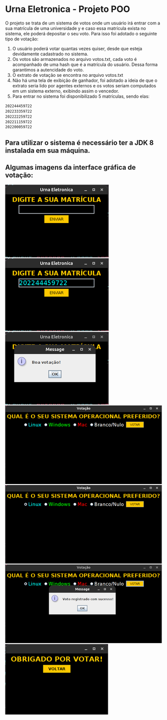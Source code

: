 # Urna Eletronica - Projeto POO

O projeto se trata de um sistema de votos onde um usuário irá entrar com a sua matrícula de uma universidade y e 
caso essa matrícula exista no sistema, ele poderá depositar o seu voto. Para isso foi adotado o seguinte tipo de 
votação:
1. O usuário poderá votar quantas vezes quiser, desde que esteja devidamente cadastrado no sistema.
2. Os votos são armazenados no arquivo votos.txt, cada voto é acompanhado de uma hash que é a matrícula do usuário. 
   Dessa forma garantimos a autencidade do voto.
3. O extrato de votação se encontra no arquivo votos.txt
4. Não há uma tela de exibição de ganhador, foi adotado a ideia de que o extrato seria lido por agentes externos e 
   os votos seriam computados em um sistema externo, exibindo assim o vencedor.
5. Para entrar no sistema foi disponibilizado 5 matrículas, sendo elas:
```txt
202244459722
202233359722
202222259722
202211159722
202200059722
```

## Para utilizar o sistema é necessário ter a JDK 8 instalada em sua máquina.

## Algumas imagens da interface gráfica de votação:

![](imagens/print1.png)
![](imagens/print2.png)
![](imagens/print3.png)
![](imagens/print4.png)
![](imagens/print5.png)
![](imagens/print6.png)
![](imagens/print7.png)